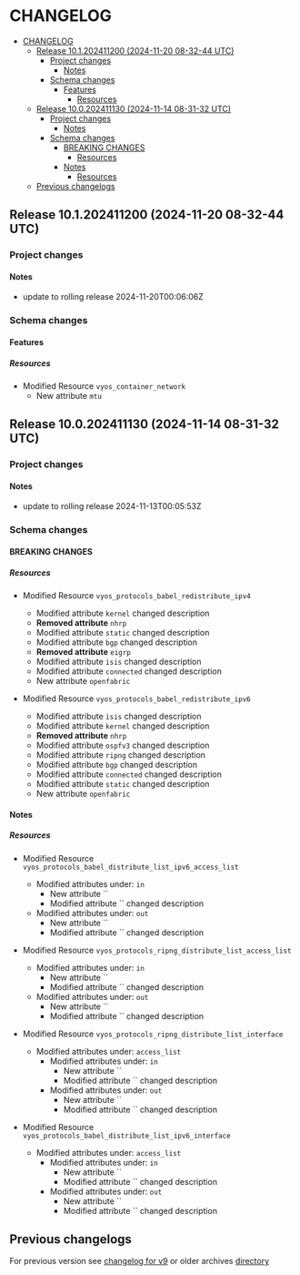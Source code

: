 
# CHANGELOG

<!--TOC-->

- [CHANGELOG](#changelog)
  - [Release 10.1.202411200 (2024-11-20 08-32-44 UTC)](#release-101202411200-2024-11-20-08-32-44-utc)
    - [Project changes](#project-changes)
      - [Notes](#notes)
    - [Schema changes](#schema-changes)
      - [Features](#features)
        - [Resources](#resources)
  - [Release 10.0.202411130 (2024-11-14 08-31-32 UTC)](#release-100202411130-2024-11-14-08-31-32-utc)
    - [Project changes](#project-changes-1)
      - [Notes](#notes-1)
    - [Schema changes](#schema-changes-1)
      - [BREAKING CHANGES](#breaking-changes)
        - [Resources](#resources-1)
      - [Notes](#notes-2)
        - [Resources](#resources-2)
  - [Previous changelogs](#previous-changelogs)

<!--TOC-->


## Release 10.1.202411200 (2024-11-20 08-32-44 UTC)
### Project changes
#### Notes
* update to rolling release 2024-11-20T00:06:06Z

### Schema changes
#### Features

##### Resources
* Modified Resource `vyos_container_network`
	* New attribute `mtu`









## Release 10.0.202411130 (2024-11-14 08-31-32 UTC)
### Project changes
#### Notes
* update to rolling release 2024-11-13T00:05:53Z

### Schema changes
#### BREAKING CHANGES

##### Resources
* Modified Resource `vyos_protocols_babel_redistribute_ipv4`
	* Modified attribute `kernel` changed description
	* **Removed attribute** `nhrp`
	* Modified attribute `static` changed description
	* Modified attribute `bgp` changed description
	* **Removed attribute** `eigrp`
	* Modified attribute `isis` changed description
	* Modified attribute `connected` changed description
	* New attribute `openfabric`

* Modified Resource `vyos_protocols_babel_redistribute_ipv6`
	* Modified attribute `isis` changed description
	* Modified attribute `kernel` changed description
	* **Removed attribute** `nhrp`
	* Modified attribute `ospfv3` changed description
	* Modified attribute `ripng` changed description
	* Modified attribute `bgp` changed description
	* Modified attribute `connected` changed description
	* Modified attribute `static` changed description
	* New attribute `openfabric`





#### Notes

##### Resources
* Modified Resource `vyos_protocols_babel_distribute_list_ipv6_access_list`
	* Modified attributes under: `in`
		* New attribute ``
		* Modified attribute `` changed description
	* Modified attributes under: `out`
		* New attribute ``
		* Modified attribute `` changed description

* Modified Resource `vyos_protocols_ripng_distribute_list_access_list`
	* Modified attributes under: `in`
		* New attribute ``
		* Modified attribute `` changed description
	* Modified attributes under: `out`
		* New attribute ``
		* Modified attribute `` changed description

* Modified Resource `vyos_protocols_ripng_distribute_list_interface`
	* Modified attributes under: `access_list`
		* Modified attributes under: `in`
			* New attribute ``
			* Modified attribute `` changed description
		* Modified attributes under: `out`
			* New attribute ``
			* Modified attribute `` changed description

* Modified Resource `vyos_protocols_babel_distribute_list_ipv6_interface`
	* Modified attributes under: `access_list`
		* Modified attributes under: `in`
			* New attribute ``
			* Modified attribute `` changed description
		* Modified attributes under: `out`
			* New attribute ``
			* Modified attribute `` changed description








## Previous changelogs
For previous version see [changelog for v9](data/changelogs/CHANGELOG-v9.md) or older archives [directory](data/changelogs/)
